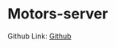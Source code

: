 # Motors-server
<p>Github Link: <a href="https://github.com/AnikHaque/Motors-server/">Github</a></p>
